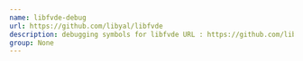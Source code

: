 ```yaml
---
name: libfvde-debug
url: https://github.com/libyal/libfvde
description: debugging symbols for libfvde URL : https://github.com/libyal/libfvde Groups : None
group: None
---
```

